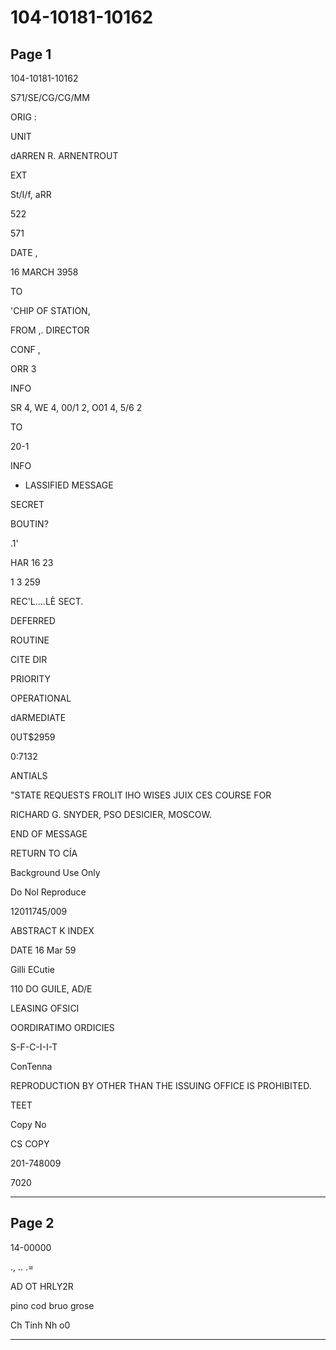 # 104-10181-10162

## Page 1

104-10181-10162

S71/SE/CG/CG/MM

ORIG :

UNIT

dARREN R. ARNENTROUT

EXT

St/I/f, aRR

522

571

DATE ,

16 MARCH 3958

TO

'CHIP OF STATION,

FROM ,. DIRECTOR

CONF ,

ORR 3

INFO

SR 4, WE 4, 00/1 2, O01 4, 5/6 2

TO

20-1

INFO

- LASSIFIED MESSAGE

SECRET

BOUTIN?

.1'

HAR 16 23

1 3 259

REC'L....LÈ SECT.

DEFERRED

ROUTINE

CITE DIR

PRIORITY

OPERATIONAL

dARMEDIATE

0UT$2959

0:7132

ANTIALS

"STATE REQUESTS FROLIT IHO WISES JUIX CES COURSE FOR

RICHARD G. SNYDER, PSO DESICIER, MOSCOW.

END OF MESSAGE

RETURN TO CÍA

Background Use Only

Do Nol Reproduce

12011745/009

ABSTRACT K INDEX

DATE 16 Mar 59

Gilli ECutie

110 DO GUILE, AD/E

LEASING OFSICI

OORDIRATIMO ORDICIES

S-F-C-I-I-T

ConTenna

REPRODUCTION BY OTHER THAN THE ISSUING OFFICE IS PROHIBITED.

TEET

Copy No

CS COPY

201-748009

7020

---

## Page 2

14-00000

., .. .=

AD OT HRLY2R

pino cod bruo grose

Ch Tinh Nh o0

---

